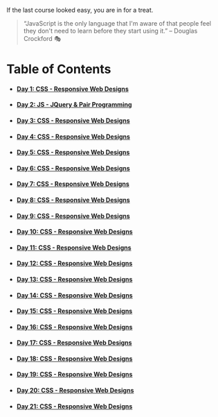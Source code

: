 If the last course looked easy, you are in for a treat.

> “JavaScript is the only language that I'm aware of that people feel they don't need to learn before they start using it.” – Douglas Crockford :performing_arts:

# **Table of Contents**
* #### [Day 1: CSS - Responsive Web Designs](https://abukhalil95.github.io/reading-notes/301/class-01)
* #### [Day 2: JS - JQuery & Pair Programming](https://abukhalil95.github.io/reading-notes/301/class-02)
* #### [Day 3: CSS - Responsive Web Designs](https://abukhalil95.github.io/reading-notes/301/class-03)
* #### [Day 4: CSS - Responsive Web Designs](https://abukhalil95.github.io/reading-notes/301/class-04)
* #### [Day 5: CSS - Responsive Web Designs](https://abukhalil95.github.io/reading-notes/301/class-05)
* #### [Day 6: CSS - Responsive Web Designs](https://abukhalil95.github.io/reading-notes/301/class-06)
* #### [Day 7: CSS - Responsive Web Designs](https://abukhalil95.github.io/reading-notes/301/class-07)
* #### [Day 8: CSS - Responsive Web Designs](https://abukhalil95.github.io/reading-notes/301/class-08)
* #### [Day 9: CSS - Responsive Web Designs](https://abukhalil95.github.io/reading-notes/301/class-09)
* #### [Day 10: CSS - Responsive Web Designs](https://abukhalil95.github.io/reading-notes/301/class-10)
* #### [Day 11: CSS - Responsive Web Designs](https://abukhalil95.github.io/reading-notes/301/class-11)
* #### [Day 12: CSS - Responsive Web Designs](https://abukhalil95.github.io/reading-notes/301/class-12)
* #### [Day 13: CSS - Responsive Web Designs](https://abukhalil95.github.io/reading-notes/301/class-13)
* #### [Day 14: CSS - Responsive Web Designs](https://abukhalil95.github.io/reading-notes/301/class-14)
* #### [Day 15: CSS - Responsive Web Designs](https://abukhalil95.github.io/reading-notes/301/class-15)
* #### [Day 16: CSS - Responsive Web Designs](https://abukhalil95.github.io/reading-notes/301/class-16)
* #### [Day 17: CSS - Responsive Web Designs](https://abukhalil95.github.io/reading-notes/301/class-17)
* #### [Day 18: CSS - Responsive Web Designs](https://abukhalil95.github.io/reading-notes/301/class-18)
* #### [Day 19: CSS - Responsive Web Designs](https://abukhalil95.github.io/reading-notes/301/class-19)
* #### [Day 20: CSS - Responsive Web Designs](https://abukhalil95.github.io/reading-notes/301/class-20)
* #### [Day 21: CSS - Responsive Web Designs](https://abukhalil95.github.io/reading-notes/301/class-21)

